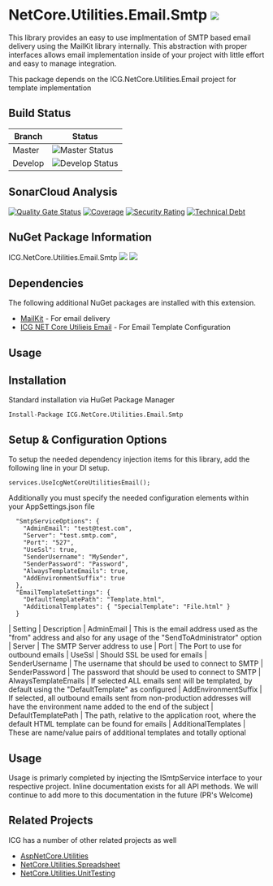 # NetCore.Utilities.Email.Smtp ![](https://img.shields.io/github/license/iowacomputergurus/netcore.utilities.email.smtp.svg)
This library provides an easy to use implmentation of SMTP based email delivery using the MailKit library internally.  This abstraction with proper interfaces allows email implementation inside of your project with little effort and easy to manage integration.

This package depends on the ICG.NetCore.Utilities.Email project for template implementation 

## Build Status

| Branch | Status |
| --- | --- |
| Master | ![Master Status](https://iowacomputergurus.visualstudio.com/ICG%20Open%20Source/_apis/build/status/NetCore%20Utilities%20Email%20Smtp?branchName=master) |
| Develop | ![Develop Status](https://iowacomputergurus.visualstudio.com/ICG%20Open%20Source/_apis/build/status/NetCore%20Utilities%20Email%20Smtp?branchName=develop)


## SonarCloud Analysis

[![Quality Gate Status](https://sonarcloud.io/api/project_badges/measure?project=IowaComputerGurus_netcore.utilities.email.smtp&metric=alert_status)](https://sonarcloud.io/dashboard?id=IowaComputerGurus_netcore.utilities.email.smtp)
[![Coverage](https://sonarcloud.io/api/project_badges/measure?project=IowaComputerGurus_netcore.utilities.email.smtp&metric=coverage)](https://sonarcloud.io/dashboard?id=IowaComputerGurus_netcore.utilities.email.smtp)
[![Security Rating](https://sonarcloud.io/api/project_badges/measure?project=IowaComputerGurus_netcore.utilities.email.smtp&metric=security_rating)](https://sonarcloud.io/dashboard?id=IowaComputerGurus_netcore.utilities.email.smtp)
[![Technical Debt](https://sonarcloud.io/api/project_badges/measure?project=IowaComputerGurus_netcore.utilities.email.smtp&metric=sqale_index)](https://sonarcloud.io/dashboard?id=IowaComputerGurus_netcore.utilities.email.smtp)


## NuGet Package Information
ICG.NetCore.Utilities.Email.Smtp ![](https://img.shields.io/nuget/v/icg.netcore.utilities.email.smtp.svg) ![](https://img.shields.io/nuget/dt/icg.netcore.utilities.email.smtp.svg)

## Dependencies
The following additional NuGet packages are installed with this extension.

* [MailKit](https://github.com/jstedfast/MailKit) - For email delivery
* [ICG NET Core Utilieis Email](https://github.com/IowaComputerGurus/netcore.utilities.email) - For Email Template Configuration

## Usage

## Installation
Standard installation via HuGet Package Manager
```
Install-Package ICG.NetCore.Utilities.Email.Smtp
```

## Setup & Configuration Options
To setup the needed dependency injection items for this library, add the following line in your DI setup.
```
services.UseIcgNetCoreUtilitiesEmail();
```

Additionally you must specify the needed configuration elements within your AppSettings.json file

```
  "SmtpServiceOptions": {
    "AdminEmail": "test@test.com",
    "Server": "test.smtp.com",
    "Port": "527",
    "UseSsl": true,
    "SenderUsername": "MySender",
    "SenderPassword": "Password",
    "AlwaysTemplateEmails": true,
    "AddEnvironmentSuffix": true
  },
  "EmailTemplateSettings": {
    "DefaultTemplatePath": "Template.html",
    "AdditionalTemplates": { "SpecialTemplate": "File.html" }
  }
```

| Setting | Description
| AdminEmail | This is the email address used as the "from" address and also for any usage of the "SendToAdministrator" option
| Server | The SMTP Server address to use
| Port | The Port to use for outbound emails
| UseSsl | Should SSL be used for emails
| SenderUsername | The username that should be used to connect to SMTP
| SenderPassword | The password that should be used to connect to SMTP
| AlwaysTemplateEmails | If selected ALL emails sent will be templated, by default using the "DefaultTemplate" as configured
| AddEnvironmentSuffix | If selected, all outbound emails sent from non-production addresses will have the environment name added to the end of the subject
| DefaultTemplatePath | The path, relative to the application root, where the default HTML template can be found for emails
| AdditionalTemplates | These are name/value pairs of additional templates and totally optional

## Usage

Usage is primarly completed by injecting the ISmtpService interface to your respective project.  Inline documentation exists for all API methods.  We will continue to add more to this documentation in the future (PR's Welcome)

## Related Projects

ICG has a number of other related projects as well

* [AspNetCore.Utilities](https://www.github.com/iowacomputergurus/aspnetcore.utilities)
* [NetCore.Utilities.Spreadsheet](https://www.github.com/iowacomputergurus/netcore.utilities.spreadsheet)
* [NetCore.Utilities.UnitTesting](https://www.github.com/iowacomputergurus/netcore.utilities.unittesting)